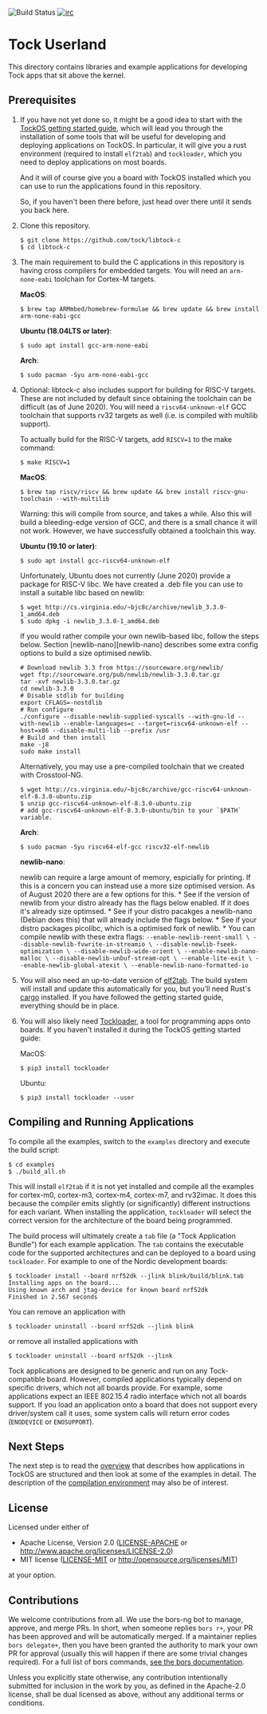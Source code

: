 ![Build Status](https://github.com/tock/libtock-c/workflows/ci/badge.svg)
[![irc](https://img.shields.io/badge/irc-%23tock-lightgrey.svg)](https://kiwiirc.com/client/irc.freenode.net/tock)

Tock Userland
=============

This directory contains libraries and example applications for developing
Tock apps that sit above the kernel.


Prerequisites
-------------

1. If you have not yet done so, it might be a good idea to start with
   the [TockOS getting started
   guide](https://github.com/tock/tock/blob/master/doc/Getting_Started.md),
   which will lead you through the installation of some tools that
   will be useful for developing and deploying applications on
   TockOS. In particular, it will give you a rust environment
   (required to install `elf2tab`) and `tockloader`, which you need to
   deploy applications on most boards.

   And it will of course give you a board with TockOS installed which
   you can use to run the applications found in this repository.

   So, if you haven't been there before, just head over there until it
   sends you back here.

1. Clone this repository.

    ```
    $ git clone https://github.com/tock/libtock-c
    $ cd libtock-c
    ```

1. The main requirement to build the C applications in this repository is having
   cross compilers for embedded targets. You will need an `arm-none-eabi`
   toolchain for Cortex-M targets.

   **MacOS**:
   ```
   $ brew tap ARMmbed/homebrew-formulae && brew update && brew install arm-none-eabi-gcc
   ```

   **Ubuntu (18.04LTS or later)**:
   ```
   $ sudo apt install gcc-arm-none-eabi
   ```

   **Arch**:
   ```
   $ sudo pacman -Syu arm-none-eabi-gcc
   ```

1. Optional: libtock-c also includes support for building for RISC-V targets.
   These are not included by default since obtaining the toolchain can be
   difficult (as of June 2020). You will need a `riscv64-unknown-elf` GCC
   toolchain that supports rv32 targets as well (i.e. is compiled with multilib
   support).

   To actually build for the RISC-V targets, add `RISCV=1` to the make command:

       $ make RISCV=1

   **MacOS**:
   ```
   $ brew tap riscv/riscv && brew update && brew install riscv-gnu-toolchain --with-multilib
   ```
   Warning: this will compile from source, and takes a while. Also this will
   build a bleeding-edge version of GCC, and there is a small chance it will not
   work. However, we have successfully obtained a toolchain this way.

   **Ubuntu (19.10 or later)**:
   ```
   $ sudo apt install gcc-riscv64-unknown-elf
   ```

   Unfortunately, Ubuntu does not currently (June 2020) provide a package for
   RISC-V libc. We have created a .deb file you can use to install a suitable
   libc based on newlib:
   ```
   $ wget http://cs.virginia.edu/~bjc8c/archive/newlib_3.3.0-1_amd64.deb
   $ sudo dpkg -i newlib_3.3.0-1_amd64.deb
   ```

   If you would rather compile your own newlib-based libc, follow the steps below.
   Section [newlib-nano][newlib-nano] describes some extra config options to
   build a size optimised newlib.
   ```
   # Download newlib 3.3 from https://sourceware.org/newlib/
   wget ftp://sourceware.org/pub/newlib/newlib-3.3.0.tar.gz
   tar -xvf newlib-3.3.0.tar.gz
   cd newlib-3.3.0
   # Disable stdlib for building
   export CFLAGS=-nostdlib
   # Run configure
   ./configure --disable-newlib-supplied-syscalls --with-gnu-ld --with-newlib --enable-languages=c --target=riscv64-unknown-elf --host=x86 --disable-multi-lib --prefix /usr
   # Build and then install
   make -j8
   sudo make install
   ```

   Alternatively, you may use a pre-compiled toolchain that we created with
   Crosstool-NG.
   ```
   $ wget http://cs.virginia.edu/~bjc8c/archive/gcc-riscv64-unknown-elf-8.3.0-ubuntu.zip
   $ unzip gcc-riscv64-unknown-elf-8.3.0-ubuntu.zip
   # add gcc-riscv64-unknown-elf-8.3.0-ubuntu/bin to your `$PATH` variable.
   ```

   **Arch**:
   ```
   $ sudo pacman -Syu riscv64-elf-gcc riscv32-elf-newlib
   ```

   **newlib-nano**:

   newlib can require a large amount of memory, espicially for printing.
   If this is a concern you can instead use a more size optimised version.
   As of August 2020 there are a few options for this.
       * See if the version of newlib from your distro already has the flags
         below enabled. If it does it's already size optimsed.
       * See if your distro pacakges a newlib-nano (Debian does this) that
         will already include the flags below.
       * See if your distro packages picolibc, which is a optimised fork of newlib.
       * You can compile newlib with these extra flags:
        ```
          --enable-newlib-reent-small \
          --disable-newlib-fvwrite-in-streamio \
          --disable-newlib-fseek-optimization \
          --disable-newlib-wide-orient \
          --enable-newlib-nano-malloc \
          --disable-newlib-unbuf-stream-opt \
          --enable-lite-exit \
          --enable-newlib-global-atexit \
          --enable-newlib-nano-formatted-io
        ```

1. You will also need an up-to-date version of
   [elf2tab](https://crates.io/crates/elf2tab). The build system will install
   and update this automatically for you, but you'll need Rust's
   [cargo](https://doc.rust-lang.org/cargo/getting-started/installation.html)
   installed. If you have followed the getting started guide, everything should
   be in place.

1. You will also likely need [Tockloader](https://github.com/tock/tockloader), a
   tool for programming apps onto boards. If you haven't installed it
   during the TockOS getting started guide:

   MacOS:
   ```
   $ pip3 install tockloader
   ```

   Ubuntu:
   ```
   $ pip3 install tockloader --user
   ```

Compiling and Running Applications
----------------------------------

To compile all the examples, switch to the `examples` directory and
execute the build script:

    $ cd examples
    $ ./build_all.sh

This will install `elf2tab` if it is not yet installed and compile all the
examples for cortex-m0, cortex-m3, cortex-m4, cortex-m7, and rv32imac. It does
this because the compiler emits slightly (or significantly) different
instructions for each variant. When installing the application, `tockloader`
will select the correct version for the architecture of the board being
programmed.

The build process will ultimately create a `tab` file (a "Tock Application
Bundle") for each example application. The `tab` contains the
executable code for the supported architectures and can be
deployed to a board using `tockloader`. For example to one of the
Nordic development boards:

```
$ tockloader install --board nrf52dk --jlink blink/build/blink.tab
Installing apps on the board...
Using known arch and jtag-device for known board nrf52dk
Finished in 2.567 seconds
```

You can remove an application with

    $ tockloader uninstall --board nrf52dk --jlink blink

or remove all installed applications with

    $ tockloader uninstall --board nrf52dk --jlink

Tock applications are designed to be generic and run on any Tock-compatible
board. However, compiled applications typically depend on specific drivers,
which not all boards provide. For example, some applications expect an IEEE
802.15.4 radio interface which not all boards support. If you load an
application onto a board that does not support every driver/system call it
uses, some system calls will return error codes (`ENODEVICE` or `ENOSUPPORT`).

Next Steps
----------

The next step is to read the [overview](doc/overview.md) that
describes how applications in TockOS are structured and then look at
some of the examples in detail. The description of the [compilation
environment](doc/compilation.md) may also be of interest.

License
-------

Licensed under either of

- Apache License, Version 2.0 ([LICENSE-APACHE](LICENSE-APACHE) or
  http://www.apache.org/licenses/LICENSE-2.0)
- MIT license ([LICENSE-MIT](LICENSE-MIT) or
  http://opensource.org/licenses/MIT)

at your option.

Contributions
-------------

We welcome contributions from all. We use the bors-ng bot to manage, approve,
and merge PRs. In short, when someone replies `bors r+`, your PR has been
approved and will be automatically merged. If a maintainer replies
`bors delegate+`, then you have been granted the authority to mark your own
PR for approval (usually this will happen if there are some trivial changes
required). For a full list of bors commands,
[see the bors documentation](https://bors.tech/documentation/).

Unless you explicitly state otherwise, any contribution intentionally submitted
for inclusion in the work by you, as defined in the Apache-2.0 license, shall
be dual licensed as above, without any additional terms or conditions.
